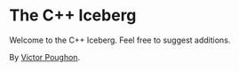 # The C++ Iceberg

Welcome to the C++ Iceberg. Feel free to suggest additions.

By [Victor Poughon](https://twitter.com/victorpoughon).
